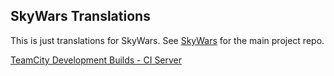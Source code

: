 SkyWars Translations
---

This is just translations for SkyWars. See [SkyWars](https://github.com/SkyWars/SkyWars) for the main project repo.

[TeamCity Development Builds - CI Server](http://ci.nlmc.pw/project.html?guest=1&projectId=SkyWarsParent_SkyWarsTranslations)
